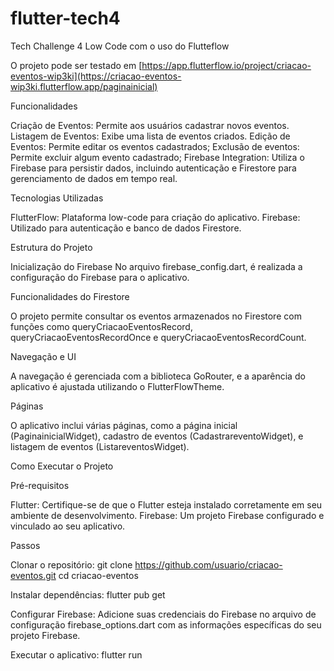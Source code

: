 # flutter-tech4
Tech Challenge 4 Low Code com o uso do Flutteflow

O projeto pode ser testado em [https://app.flutterflow.io/project/criacao-eventos-wip3ki](https://criacao-eventos-wip3ki.flutterflow.app/paginainicial)

Funcionalidades

Criação de Eventos: Permite aos usuários cadastrar novos eventos.
Listagem de Eventos: Exibe uma lista de eventos criados.
Edição de Eventos: Permite editar os eventos cadastrados;
Exclusão de eventos: Permite excluir algum evento cadastrado;
Firebase Integration: Utiliza o Firebase para persistir dados, incluindo autenticação e Firestore para gerenciamento de dados em tempo real.

Tecnologias Utilizadas

FlutterFlow: Plataforma low-code para criação do aplicativo.
Firebase: Utilizado para autenticação e banco de dados Firestore.

Estrutura do Projeto

Inicialização do Firebase
No arquivo firebase_config.dart, é realizada a configuração do Firebase para o aplicativo.

Funcionalidades do Firestore

O projeto permite consultar os eventos armazenados no Firestore com funções como queryCriacaoEventosRecord, queryCriacaoEventosRecordOnce e queryCriacaoEventosRecordCount.

Navegação e UI

A navegação é gerenciada com a biblioteca GoRouter, e a aparência do aplicativo é ajustada utilizando o FlutterFlowTheme.

Páginas

O aplicativo inclui várias páginas, como a página inicial (PaginainicialWidget), cadastro de eventos (CadastrareventoWidget), e listagem de eventos (ListareventosWidget).

Como Executar o Projeto

Pré-requisitos

Flutter: Certifique-se de que o Flutter esteja instalado corretamente em seu ambiente de desenvolvimento.
Firebase: Um projeto Firebase configurado e vinculado ao seu aplicativo.

Passos

Clonar o repositório:
git clone https://github.com/usuario/criacao-eventos.git
cd criacao-eventos

Instalar dependências:
flutter pub get

Configurar Firebase:
Adicione suas credenciais do Firebase no arquivo de configuração firebase_options.dart com as informações específicas do seu projeto Firebase.

Executar o aplicativo:
flutter run


